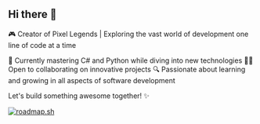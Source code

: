 ## Hi there 👋

🎮 Creator of Pixel Legends | Exploring the vast world of development one line of code at a time

🌱 Currently mastering C# and Python while diving into new technologies
👨‍💻 Open to collaborating on innovative projects
🔍 Passionate about learning and growing in all aspects of software development

Let's build something awesome together! ✨


[![roadmap.sh](https://roadmap.sh/card/wide/67a3c1baf8633434823ba7c1?variant=dark&roadmaps=frontend)](https://roadmap.sh)
